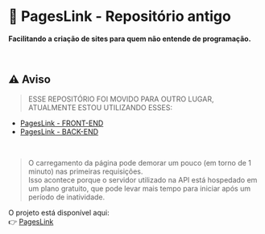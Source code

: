 <div>
  
# 🚀 PagesLink - Repositório antigo

**Facilitando a criação de sites para quem não entende de programação.**

<br>

## ⚠️ Aviso

> ESSE REPOSITÓRIO FOI MOVIDO PARA OUTRO LUGAR, ATUALMENTE ESTOU UTILIZANDO ESSES:

- [PagesLink - FRONT-END](https://github.com/PauloAdson/pageslink)
- [PagesLink - BACK-END](https://github.com/PauloAdson/pageslink-backend)

<br>

> O carregamento da página pode demorar um pouco (em torno de 1 minuto) nas primeiras requisições.  
> Isso acontece porque o servidor utilizado na API está hospedado em um plano gratuito, que pode levar mais tempo para iniciar após um período de inatividade.

O projeto está disponível aqui:  
👉 [PagesLink](https://pageslink.netlify.app/)

</div>
